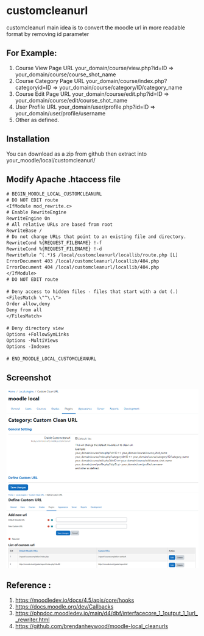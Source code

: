 # customcleanurl
customcleanurl main idea is to convert the moodle url in more readable format by removing id parameter

## For Example:
1. Course View Page URL
    your_domain/course/view.php?id=ID => your_domain/course/course_shot_name
2. Course Category Page URL
    your_domain/course/index.php?categoryid=ID => your_domain/course/category/ID/category_name
3. Course Edit Page URL
    your_domain/course/edit.php?id=ID => your_domain/course/edit/course_shot_name
4. User Profile URL
    your_domain/user/profile.php?id=ID => your_domain/user/profile/username
5. Other as defined.

## Installation
You can download as a zip from github then extract into your_moodle/local/customcleanurl/

## Modify Apache .htaccess file
```
# BEGIN_MOODLE_LOCAL_CUSTOMCLEANURL
# DO NOT EDIT route
<IfModule mod_rewrite.c>
# Enable RewriteEngine
RewriteEngine On
# All relative URLs are based from root
RewriteBase /
# Do not change URLs that point to an existing file and directory.
RewriteCond %{REQUEST_FILENAME} !-f
RewriteCond %{REQUEST_FILENAME} !-d
RewriteRule ^(.*)$ /local/customcleanurl/locallib/route.php [L]
ErrorDocument 403 /local/customcleanurl/locallib/404.php
ErrorDocument 404 /local/customcleanurl/locallib/404.php
</IfModule>
# DO NOT EDIT route

# Deny access to hidden files - files that start with a dot (.)
<FilesMatch \"^\.\">
Order allow,deny
Deny from all
</FilesMatch>

# Deny directory view
Options +FollowSymLinks
Options -MultiViews
Options -Indexes

# END_MOODLE_LOCAL_CUSTOMCLEANURL
```

## Screenshot
![Clean custom url setting](./pix/screenshot_custom_clean_settings.png)
![Define custom url](./pix/screenshot_define_custom_url.png)

## Reference : 
1. https://moodledev.io/docs/4.5/apis/core/hooks
2. https://docs.moodle.org/dev/Callbacks 
3. https://phpdoc.moodledev.io/main/d4/dbf/interfacecore_1_1output_1_1url__rewriter.html
4. https://github.com/brendanheywood/moodle-local_cleanurls